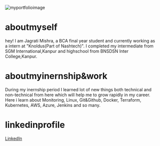 ![myportfolioimage](https://github.com/Jagrati14mishra/github-portfolio-Jagrati-Mishra/blob/main/InShot_20240129_113757979.jpg?raw=true)


<h1>aboutmyself</h1>
hey! I am Jagrati Mishra, a BCA final year student and currently working as a intern at "Knoldus(Part of Nashtech)". I completed my intermediate from SGM International,Kanpur and highschool from BNSDSN Inter College,Kanpur.

<h1>aboutmyinernship&work</h1> 
During my inernship period I learned lot of new things both technical and non-technical from here which will help me to grow rapidly in my career. Here i learn about Monitoring, Linux, Git&Github, Docker, Terraform, Kubernetes, AWS, Azure, Jenkins and so many.

<h1> linkedinprofile</h1>

[LinkedIn](https://www.linkedin.com/in/jagrati-mishra-a4216428a?utm_source=share&utm_campaign=share_via&utm_content=profile&utm_medium=android_app)


